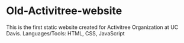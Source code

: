# Old-Activitree-website

This is the first static website created for Activitree Organization at UC Davis.
Languages/Tools: HTML, CSS, JavaScript
